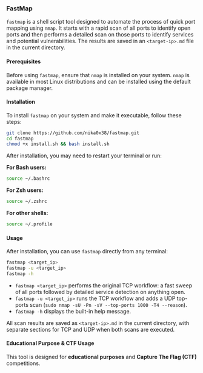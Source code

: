 ### FastMap

`fastmap` is a shell script tool designed to automate the process of quick port mapping using `nmap`. It starts with a rapid scan of all ports to identify open ports and then performs a detailed scan on those ports to identify services and potential vulnerabilities. The results are saved in an `<target-ip>.md` file in the current directory.

#### Prerequisites

Before using `fastmap`, ensure that `nmap` is installed on your system. `nmap` is available in most Linux distributions and can be installed using the default package manager. 

#### Installation

To install `fastmap` on your system and make it executable, follow these steps:

```bash
git clone https://github.com/nika0x38/fastmap.git
cd fastmap
chmod +x install.sh && bash install.sh
```

After installation, you may need to restart your terminal or run:

**For Bash users:**
```bash
source ~/.bashrc
```

**For Zsh users:**
```bash
source ~/.zshrc
```

**For other shells:**
```bash
source ~/.profile
```

#### Usage

After installation, you can use `fastmap` directly from any terminal:

```bash
fastmap <target_ip>
fastmap -u <target_ip>
fastmap -h
```

- `fastmap <target_ip>` performs the original TCP workflow: a fast sweep of all ports followed by detailed service detection on anything open.
- `fastmap -u <target_ip>` runs the TCP workflow and adds a UDP top-ports scan (`sudo nmap -sU -Pn -sV --top-ports 1000 -T4 --reason`).
- `fastmap -h` displays the built-in help message.

All scan results are saved as `<target-ip>.md` in the current directory, with separate sections for TCP and UDP when both scans are executed.

#### Educational Purpose & CTF Usage

This tool is designed for **educational purposes** and **Capture The Flag (CTF)** competitions.

